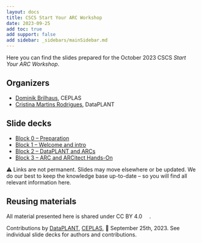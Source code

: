 ```yaml
---
layout: docs
title: CSCS Start Your ARC Workshop
date: 2023-09-25
add toc: true
add support: false
add sidebar: _sidebars/mainSidebar.md
---
```


Here you can find the slides prepared for the October 2023 CSCS *Start Your ARC Workshop*.

## Organizers

- <a href="javascript:location='mailto:\u0062\u0072\u0069\u006c\u0068\u0061\u0075\u0073\u0040\u0068\u0068\u0075\u002e\u0064\u0065';void 0">Dominik Brilhaus</a>, CEPLAS
- <a href="javascript:location='mailto:\u0063\u006d\u0072\u006f\u0064\u0072\u0069\u0067\u0075\u0065\u0073\u0040\u006e\u0066\u0064\u0069\u0034\u0070\u006c\u0061\u006e\u0074\u0073\u002e\u006f\u0072\u0067';void 0">Cristina Martins Rodrigues</a>, DataPLANT

## Slide decks

- <a href="./Block00-Preparation.html" target="_blank">Block 0  &ndash; Preparation</a>
- <a href="./Block01-WelcomeIntro.html" target="_blank">Block 1  &ndash; Welcome and intro</a>
- <a href="./Block02-DataPLANT-ARC.html" target="_blank">Block 2  &ndash; DataPLANT and ARCs</a>
- <a href="./Block03-ARCitect-HandsOn.html" target="_blank">Block 3  &ndash; ARC and ARCitect Hands-On</a>

:warning: Links are not permanent. Slides may move elsewhere or be updated. We do our best to keep the knowledge base up-to-date &ndash; so you will find all relevant information here.

## Reusing materials

All material presented here is shared under CC BY 4.0 <a href="https://creativecommons.org/licenses/by/4.0/"><img src="https://mirrors.creativecommons.org/presskit/buttons/88x31/svg/by.svg" style="height:15px"></a>.

Contributions by [DataPLANT](https://nfdi4plants.org/), [CEPLAS](https://ceplas.eu), 📆 September 25th, 2023.
See individual slide decks for authors and contributions.
